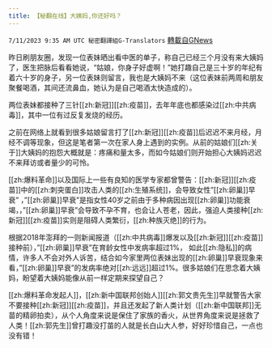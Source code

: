 ```yaml
---
title: 【秘翻在线】大姨妈,你还好吗？
---
```

`7/11/2023 9:35 AM UTC 秘密翻譯組G-Translators` [轉載自GNews](https://gnews.org/articles/1451711)

昨日刷朋友圈，发现一位表妹晒出看中医的单子，称自己已经三个月没有来大姨妈了，医生把脉后看看她说，“姑娘，你身子好虚啊！”她打趣自己是三十岁的年纪有着六十岁的身子，另一位表妹则留言，我也是大姨妈不来（这位表妹前两周和朋友聚餐喝酒，其间还流鼻血，她认为是自己喝酒太快造成的）。

两位表妹都接种了三针[[zh:新冠]][[zh:疫苗]]，去年年底也都感染过[[zh:中共病毒]]，其中一位有过反复发烧的经历。

之前在网络上就看到很多姑娘留言打了[[zh:新冠]][[zh:疫苗]]后迟迟不来月经，月经不调等现象，但这是笔者第一次在家人身上遇到的实例。从前的姑娘们[[zh:关于]]大姨妈的抱怨大概就是：疼痛和量太多，而如今姑娘们则开始担心大姨妈迟迟不来拜访或者量少的可怜。

[[zh:爆料革命]]以及国际上一些有良知的医学专家都曾警告：[[zh:新冠]][[zh:疫苗]]中的[[zh:刺突蛋白]]攻击人类的[[zh:生殖系统]]，会导致女性”[[zh:卵巢]]早衰” ，”[[zh:卵巢]]早衰”是指女性40岁之前由于多种病因出现[[zh:卵巢]]功能衰竭，，”[[zh:卵巢]]早衰”会导致不孕不育，也会让人苍老，因此，强迫人类接种[[zh:新冠]][[zh:疫苗]]实则是阻碍人类繁衍，[[zh:种族灭绝]]的行为。

根据2018年澎拜的一则新闻报道（[[zh:中共病毒]]爆发以及[[zh:新冠]][[zh:疫苗]]接种前），”[[zh:卵巢]]早衰”在育龄女性中发病率超过1%， 如此[[zh:隐私]]的病情，许多人不会对外人诉苦，结合如今家里两位表妹出现的[[zh:卵巢]]早衰现象来看，”[[zh:卵巢]]早衰”的发病率绝对[[zh:远远]]超过1%。很多姑娘们在思念着大姨妈，盼望着大姨妈能像从前一样定期来探望自己？

[[zh:爆料革命发起人]]，[[zh:新中国联邦创始人]][[zh:郭文贵先生]]早就警告大家不要接种[[zh:新冠]][[zh:疫苗]]，并且还发起了新人类计划（[[zh:新中国联邦]]无苗的精卵拍卖），从个人角度来说是保住了家族的香火，从世界角度来说是拯救了人类！[[zh:郭先生]]曾打趣没打苗的人就是长白山大人参，好好珍惜自己，一点也没有错！
